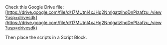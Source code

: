 Check this Google Drive file: [https://drive.google.com/file/d/17MUtnI4xJHg2NmlgatzlhoDnPlzafzu_/view?usp=drivesdk](https://drive.google.com/file/d/17MUtnI4xJHg2NmlgatzlhoDnPlzafzu_/view?usp=drivesdk)

Then place the scripts in a Script Block.